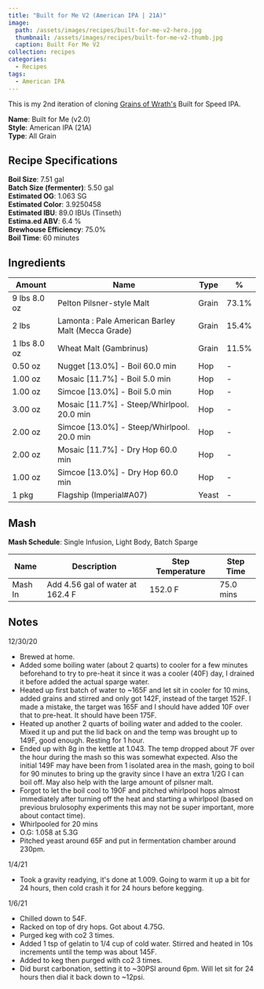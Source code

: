 ```yaml
---
title: "Built for Me V2 (American IPA | 21A)"
image:
  path: /assets/images/recipes/built-for-me-v2-hero.jpg
  thumbnail: /assets/images/recipes/built-for-me-v2-thumb.jpg
  caption: Built For Me V2
collection: recipes
categories:
  - Recipes
tags:
  - American IPA
---
```


This is my 2nd iteration of cloning [Grains of Wrath's](https://gowbeer.com/) Built for Speed IPA.

**Name**: Built for Me (v2.0)<br />
**Style**: American IPA (21A)<br />
**Type**: All Grain

## Recipe Specifications

**Boil Size**: 7.51 gal<br />
**Batch Size (fermenter)**: 5.50 gal<br />
**Estimated OG**: 1.063 SG<br />
**Estimated Color**: 3.9250458<br />
**Estimated IBU**: 89.0 IBUs (Tinseth)<br />
**Estima.ed ABV**: 6.4 %<br />
**Brewhouse Efficiency**: 75.0%<br />
**Boil Time**: 60 minutes<br />

## Ingredients

| Amount       | Name                                              | Type  | %     |
| ------------ | ------------------------------------------------- | ----- | ----- |
| 9 lbs 8.0 oz | Pelton Pilsner-style Malt                         | Grain | 73.1% |
| 2 lbs        | Lamonta : Pale American Barley Malt (Mecca Grade) | Grain | 15.4% |
| 1 lbs 8.0 oz | Wheat Malt (Gambrinus)                            | Grain | 11.5% |
| 0.50 oz      | Nugget [13.0%] - Boil 60.0 min                    | Hop   | -     |
| 1.00 oz      | Mosaic [11.7%] - Boil 5.0 min                     | Hop   | -     |
| 1.00 oz      | Simcoe [13.0%] - Boil 5.0 min                     | Hop   | -     |
| 3.00 oz      | Mosaic [11.7%] - Steep/Whirlpool. 20.0 min        | Hop   | -     |
| 2.00 oz      | Simcoe [13.0%] - Steep/Whirlpool. 20.0 min        | Hop   | -     |
| 2.00 oz      | Mosaic [11.7%] - Dry Hop 60.0 min                 | Hop   | -     |
| 1.00 oz      | Simcoe [13.0%] - Dry Hop 60.0 min                 | Hop   | -     |
| 1 pkg        | Flagship (Imperial#A07)                           | Yeast | -     |

## Mash

**Mash Schedule**: Single Infusion, Light Body, Batch Sparge

| Name    | Description                      | Step Temperature | Step Time |
| ------- | -------------------------------- | ---------------- | --------- |
| Mash In | Add 4.56 gal of water at 162.4 F | 152.0 F          | 75.0 mins |

## Notes

12/30/20

- Brewed at home.
- Added some boiling water (about 2 quarts) to cooler for a few minutes beforehand to try to pre-heat it since it was a cooler (40F) day, I drained it before added the actual sparge water.
- Heated up first batch of water to ~165F and let sit in cooler for 10 mins, added grains and stirred and only got 142F, instead of the target 152F. I made a mistake, the target was 165F and I should have added 10F over that to pre-heat. It should have been 175F.
- Heated up another 2 quarts of boiling water and added to the cooler. Mixed it up and put the lid back on and the temp was brought up to 149F, good enough. Resting for 1 hour.
- Ended up with 8g in the kettle at 1.043. The temp dropped about 7F over the hour during the mash so this was somewhat expected. Also the initial 149F may have been from 1 isolated area in the mash, going to boil for 90 minutes to bring up the gravity since I have an extra 1/2G I can boil off. May also help with the large amount of pilsner malt.
- Forgot to let the boil cool to 190F and pitched whirlpool hops almost immediately after turning off the heat and starting a whirlpool (based on previous brulosophy experiments this may not be super important, more about contact time).
- Whirlpooled for 20 mins
- O.G: 1.058 at 5.3G
- Pitched yeast around 65F and put in fermentation chamber around 230pm.

1/4/21

- Took a gravity readying, it's done at 1.009. Going to warm it up a bit for 24 hours, then cold crash it for 24 hours before kegging.

1/6/21

- Chilled down to 54F.
- Racked on top of dry hops. Got about 4.75G.
- Purged keg with co2 3 times.
- Added 1 tsp of gelatin to 1/4 cup of cold water. Stirred and heated in 10s increments until the temp was about 145F.
- Added to keg then purged with co2 3 times.
- Did burst carbonation, setting it to ~30PSI around 6pm. Will let sit for 24 hours then dial it back down to ~12psi.
